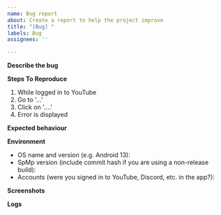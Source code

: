 ```yaml
---
name: Bug report
about: Create a report to help the project improve
title: "[Bug] "
labels: Bug
assignees: ''

---
```


<!--
## Before making a report
Please check existing issues in case your bug has already been reported. Feel free to join the discussion there if you find one, or create a new issue if you don't.
-->

**Describe the bug**
<!-- A clear and concise description of what the bug is. -->



**Steps To Reproduce**
<!-- Steps to reproduce the behaviour: -->

1. While logged in to YouTube
2. Go to '...'
3. Click on '....'
4. Error is displayed 

**Expected behaviour**
<!-- A clear description of what you expected to happen. -->



**Environment**
- OS name and version (e.g. Android 13): 
- SpMp version (include commit hash if you are using a non-release build): 
- Accounts (were you signed in to YouTube, Discord, etc. in the app?): 

**Screenshots**
<!-- If applicable, add screenshots or recordings to help explain your problem. -->



**Logs**
<!-- Include any relevant error logs or links to uploaded data. -->

